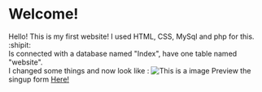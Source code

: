 <html>
<h1>Welcome!</h1>
Hello! This is my first website! I used HTML, CSS, MySql and php for this. :shipit: <br>
Is connected with a database named "Index", have one table named "website". <br>
I changed some things and now look like :
            <img src="https://i.imgur.com/cJQXMJe.png" alt="This is a image">
            Preview the singup form <a  target="_blank" href="https://codepen.io/zetcode/pen/xxXmmqM">Here!</a>
</html>
